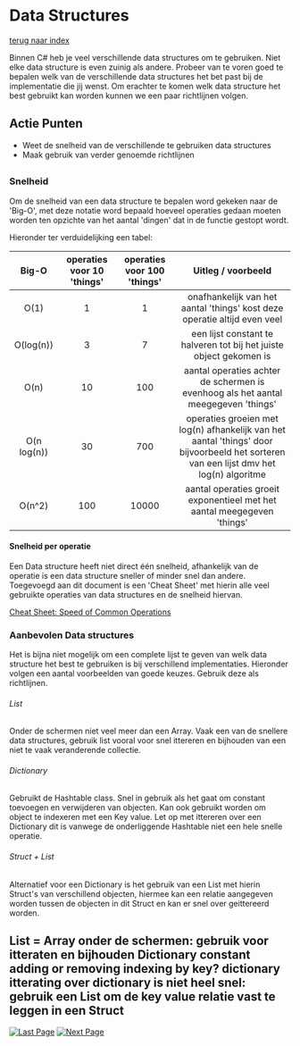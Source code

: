 # Data Structures
[terug naar index](/Index.md)  

Binnen C# heb je veel verschillende data structures om te gebruiken. Niet elke data structure is even zuinig als andere. Probeer van te voren goed te bepalen 
welk van de verschillende data structures het bet past bij de implementatie die jij wenst. Om erachter te komen welk data structure het best gebruikt kan worden 
kunnen we een paar richtlijnen volgen.

## Actie Punten
* Weet de snelheid van de verschillende te gebruiken data structures
* Maak gebruik van verder genoemde richtlijnen
##  

### Snelheid 

Om de snelheid van een data structure te bepalen word gekeken naar de 'Big-O', met deze notatie word bepaald hoeveel operaties gedaan moeten worden ten opzichte van 
het aantal 'dingen' dat in de functie gestopt wordt.

Hieronder ter verduidelijking een tabel:
 
|Big-O|operaties voor 10 'things'|operaties voor 100 'things'|Uitleg / voorbeeld|
|:--:|:--:|:--:|:--:|
|O(1)|1|1|onafhankelijk van het aantal 'things' kost deze operatie altijd even veel|
|O(log(n))|3|7|een lijst constant te halveren tot bij het juiste object gekomen is|
|O(n)|10|100|aantal operaties achter de schermen is evenhoog als het aantal meegegeven 'things'|
|O(n log(n))|30|700|operaties groeien met log(n) afhankelijk van het aantal 'things' door bijvoorbeeld het sorteren van een lijst dmv het log(n) algoritme|
|O(n^2)|100|10000|aantal operaties groeit exponentieel met het aantal meegegeven 'things'|
  
#### Snelheid per operatie

Een Data structure heeft niet direct één snelheid, afhankelijk van de operatie is een data structure sneller of minder snel dan andere. Toegevoegd aan dit document 
is een 'Cheat Sheet' met hierin alle veel gebruikte operaties van data structures en de snelheid hiervan.

[Cheat Sheet: Speed of Common Operations](/Scripting/CheatSheet.md)  

### Aanbevolen Data structures

Het is bijna niet mogelijk om een complete lijst te geven van welk data structure het best te gebruiken is bij verschillend implementaties. Hieronder volgen een 
aantal voorbeelden van goede keuzes. Gebruik deze als richtlijnen.

###### List
Onder de schermen niet veel meer dan een Array. Vaak een van de snellere data structures, gebruik list vooral voor snel ittereren en bijhouden van een niet 
te vaak veranderende collectie.

###### Dictionary
Gebruikt de Hashtable class. Snel in gebruik als het gaat om constant toevoegen en verwijderen van objecten. Kan ook gebruikt worden om object te indexeren 
met een Key value. Let op met ittereren over een Dictionary dit is vanwege de onderliggende Hashtable niet een hele snelle operatie. 

###### Struct + List
Alternatief voor een Dictionary is het gebruik van een List met hierin Struct's van verschillend objecten, hiermee kan een relatie aangegeven worden tussen 
de objecten in dit Struct en kan er snel over geittereerd worden.


List = Array onder de schermen: gebruik voor itteraten en bijhouden
Dictionary constant adding or removing
indexing by key? dictionary
itterating over dictionary is niet heel snel: gebruik een List<Struct> om de key value relatie vast te leggen in een Struct
---
[![Last Page](https://i.imgur.com/Wr11iwl.png)](/Scripting/UnityApiCalls.md) [![Next Page](https://i.imgur.com/nHLTAf1.png)](/Scripting/UnityUI.md)